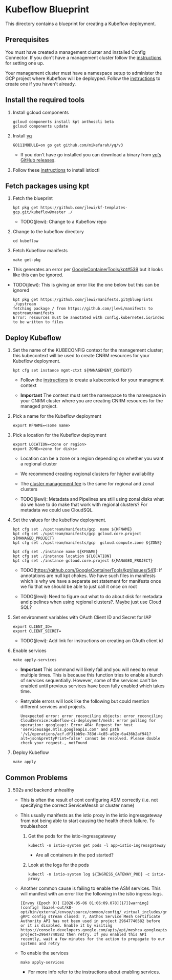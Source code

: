 # Kubeflow Blueprint

This directory contains a blueprint for creating a Kubeflow deployment.

## Prerequisites

You must have created a management cluster and installed Config Connector. 
If you don't have a management cluster follow the [instructions](../management/README.md)
for setting one up. 

Your management cluster must have a namespace setup to administer the GCP project where
Kubeflow will be deployped. Follow the [instructions](../management/README.md) to create
one if you haven't already.


## Install the required tools

1. Install gcloud components

   ```
   gcloud components install kpt anthoscli beta
   gcloud components update
   ```

1. Install [yq](https://github.com/mikefarah/yq)

   ```
   GO111MODULE=on go get github.com/mikefarah/yq/v3
   ```

   * If you don't have go installed you can download
     a binary from [yq's GitHub releases](https://github.com/mikefarah/yq/releases).

1. Follow these [instructions](https://cloud.google.com/service-mesh/docs/gke-install-new-cluster#download_the_installation_file) to
   install istioctl

## Fetch packages using kpt

1. Fetch the blueprint

   ```
   kpt pkg get https://github.com/jlewi/kf-templates-gcp.git/kubeflow@master ./
   ```

   * TODO(jlewi): Change to a Kubeflow repo


1. Change to the kubeflow directory

   ```
   cd kubeflow
   ```

1. Fetch Kubeflow manifests

   ```
   make get-pkg
   ```

  * This generates an error per [GoogleContainerTools/kpt#539](https://github.com/GoogleContainerTools/kpt/issues/539) but it looks like
    this can be ignored.

  * TODO(jlewi): This is giving an error like the one below but this can be ignored

    ```
    kpt pkg get https://github.com/jlewi/manifests.git@blueprints ./upstream
    fetching package / from https://github.com/jlewi/manifests to upstream/manifests
    Error: resources must be annotated with config.kubernetes.io/index to be written to files
    ```

## Deploy Kubeflow

1. Set the name of the KUBECONFIG context for the management cluster; this kubecontext will
   be used to create CNRM resources for your Kubeflow deployment.

   ```
   kpt cfg set instance mgmt-ctxt ${MANAGEMENT_CONTEXT}
   ```

   * Follow the [instructions](../README.md) to create a kubecontext for your managment context

   * **Important** The context must set the namespace to the namespace in your CNRM cluster where you are creating
     CNRM resources for the managed project. 

1. Pick a name for the Kubeflow deployment

   ```
   export KFNAME=<some name>
   ```

1. Pick a location for the Kubeflow deployment

   ```
   export LOCATION=<zone or region>
   export ZONE=<zone for disks>
   ```

   * Location can be a zone or a region depending on whether you want a regional cluster
   * We recommend creating regional clusters for higher availability
   * The [cluster management fee](https://cloud.google.com/kubernetes-engine/pricing) is the same for regional
     and zonal clusters

   * TODO(jlewi): Metadata and Pipelines are still using zonal disks what do we have to do make that work with regional clusters? For metadata
     we could use CloudSQL.

1. Set the values for the kubeflow deployment.

   ```
   kpt cfg set ./upstream/manifests/gcp  name ${KFNAME}
   kpt cfg set ./upstream/manifests/gcp gcloud.core.project ${MANAGED_PROJECT}   
   kpt cfg set ./upstream/manifests/gcp  gcloud.compute.zone ${ZONE}

   kpt cfg set ./instance name ${KFNAME}   
   kpt cfg set ./instance location ${LOCATION}
   kpt cfg set ./instance gcloud.core.project ${MANAGED_PROJECT}   
   ```

   * TODO(https://github.com/GoogleContainerTools/kpt/issues/541): If annotations are null kpt chokes. We have such files in manifests which is
     why we have a separate set statement for manifests once we fix that we should be able to just call it once on root

   * TODO(jlewi): Need to figure out what to do about disk for metadata and pipelines when using regional clusters?. Maybe just 
     use Cloud SQL?

1. Set environment variables with OAuth Client ID and Secret for IAP

   ```
   export CLIENT_ID=
   export CLIENT_SECRET=
   ```

   * TODO(jlewi): Add link for instructions on creating an OAuth client id

1. Enable services

   ```
   make apply-services
   ```

   * **Important** This command will likely fail and you will need to rerun multiple times. This is
     because this function tries to enable a bunch of services sequentially. However,
     some of the services can't be enabled until previous services have been fully enabled which 
     takes time.

   * Retryable errors will look like the following but could mention different services and projects.

     ```
     Unexpected error: error reconciling objects: error reconciling CloudService:kubeflow-ci-deployment/mesh: error polling for operation: googleapi: Error 404: Request for host 'serviceusage.mtls.googleapis.com' and path '/v1/operations/acf.df31bb9e-783d-4c85-a02e-6a436b2af941?alt=json&prettyPrint=false' cannot be resolved. Please double check your request., notFound
     ```


1. Deploy Kubeflow

   ```
   make apply
   ```

## Common Problems

1. 502s and backend unhealthy

    * This is often the result of cont configuring ASM correctly (i.e. not specifying the correct
     ServiceMessh or cluster name)   

    * This usually manifests as the istio proxy in the istio ingressgateway from not being able to start
      causing the health check failure. To troubleshoot

      1. Get the pods for the istio-ingressgateway
      
         ```
         kubectl -n istio-system get pods -l app=istio-ingressgateway
         ```

         * Are all containers in the pod started?

      1. Look at the logs for the pods

         ```
         kubectl -n istio-system log ${INGRESS_GATEWAY_POD} -c istio-proxy
         ```

    * Another common cause is failing to enable the ASM services. This will manifest with an error
      like the following in the istio ingress logs.

      ```
      [Envoy (Epoch 0)] [2020-05-06 01:06:09.078][17][warning][config] [bazel-out/k8-opt/bin/external/envoy/source/common/config/_virtual_includes/grpc_stream_lib/common/config/grpc_stream.h:91] gRPC config stream closed: 7, Anthos Service Mesh Certificate Authority API has not been used in project 29647740582 before or it is disabled. Enable it by visiting https://console.developers.google.com/apis/api/meshca.googleapis.com/overview?project=29647740582 then retry. If you enabled this API recently, wait a few minutes for the action to propagate to our systems and retry
      ```

    * To enable the services

      ```
      make apply-services
      ```

      * For more info refer to the instructions about enabling services. 
